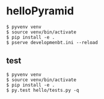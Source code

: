 # helloPyramid

```
$ pyvenv venv
$ source venv/bin/activate
$ pip install -e .
$ pserve developmenbt.ini --reload
```

## test

```
$ pyvenv venv
$ source venv/bin/activate
$ pip install -e .
$ py.test hello/tests.py -q
```
